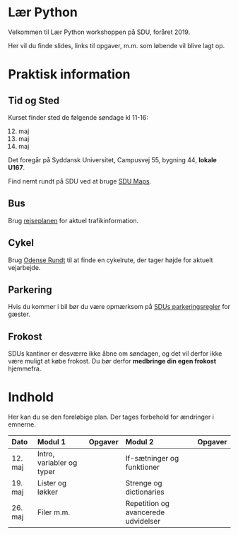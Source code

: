 # Lær Python
Velkommen til Lær Python workshoppen på SDU, foråret 2019. 

Her vil du finde slides, links til opgaver, m.m. som løbende vil blive lagt op.

# Praktisk information
## Tid og Sted
Kurset finder sted de følgende søndage kl 11-16:

12. maj
19. maj
26. maj

Det foregår på Syddansk Universitet, Campusvej 55, bygning 44, **lokale U167**. 

Find nemt rundt på SDU ved at bruge [SDU Maps](https://clients.mapsindoors.com/sdu/573f26e4bc1f571b08094312/details/563cba37423b7d0540c9adb7).

## Bus
Brug [rejseplanen](https://www.rejseplanen.dk) for aktuel trafikinformation.

## Cykel
Brug [Odense Rundt](https://odenserundt.dk/) til at finde en cykelrute, der tager højde for aktuelt vejarbejde.

## Parkering
Hvis du kommer i bil bør du være opmærksom på [SDUs parkeringsregler](https://www.sdu.dk/da/service/vejviser/odense/p-regler_campusvej) for gæster.

## Frokost
SDUs kantiner er desværre ikke åbne om søndagen, og det vil derfor ikke være muligt at købe frokost. Du bør derfor **medbringe din egen frokost** hjemmefra.


# Indhold

Her kan du se den foreløbige plan. Der tages forbehold for ændringer i emnerne.

| Dato    | Modul 1                   | Opgaver | Modul 2                             | Opgaver |
| :---    | :---                      | :---    | :---                                | :---    |
| 12. maj | Intro, variabler og typer | <Link>  | If-sætninger og funktioner          | <Link>  |
| 19. maj | Lister og løkker          | <Link>  | Strenge og dictionaries             | <Link>  |
| 26. maj | Filer m.m.                | <Link>  | Repetition og avancerede udvidelser | <Link>  |
